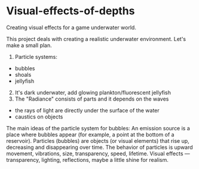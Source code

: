 # Visual-effects-of-depths
Creating visual effects for a game underwater world.

This project deals with creating a realistic underwater environment.
Let's make a small plan.
1) Particle systems:
- bubbles
- shoals
- jellyfish
2) It's dark underwater, add glowing plankton/fluorescent jellyfish
3) The "Radiance" consists of parts and it depends on the waves
- the rays of light are directly under the surface of the water
- caustics on objects


The main ideas of the particle system for bubbles:
An emission source is a place where bubbles appear (for example, a point at the bottom of a reservoir).
Particles (bubbles) are objects (or visual elements) that rise up, decreasing and disappearing over time.
The behavior of particles is upward movement, vibrations, size, transparency, speed, lifetime.
Visual effects — transparency, lighting, reflections, maybe a little shine for realism.
